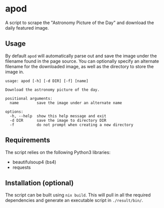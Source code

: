 # apod
A script to scrape the "Astronomy Picture of the Day" and download the daily
featured image.

## Usage
By default `apod` will automatically parse out and save the image under the
filename found in the page source. You can optionally specify an alternate
filename for the downloaded image, as well as the directory to store the image
in.

```
usage: apod [-h] [-d DIR] [-f] [name]

Download the astronomy picture of the day.

positional arguments:
  name        save the image under an alternate name

options:
  -h, --help  show this help message and exit
  -d DIR      save the image to directory DIR
  -f          do not prompt when creating a new directory
```

## Requirements
The script relies on the following Python3 libraries:
- beautifulsoup4 (bs4)
- requests

## Installation (optional)
The script can be built using `nix build`. This will pull in all the required
dependencies and generate an executable script in `./result/bin/`.

